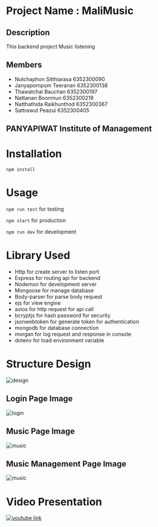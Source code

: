 # Project Name : MaliMusic

## Description

This backend project Music listening

## Members

- Nutchaphon Sitthiarasa 6352300090
- Janyapornpom Teeranan 6352300138
- Thawatchai Bauchan 6352300197
- Nattanan Boonmun 6352300219
- Natthathida Raikhunthod 6352300367
- Sattrawut Peazui 6352300405

## PANYAPIWAT Institute of Management

# Installation

```npm install```

# Usage

```npm run test``` for testing

```npm start``` for production

```npm run dev``` for development

# Library Used

- Http for create server to listen port
- Express for routing api for backend
- Nodemon for development server
- Mongoose for manage database
- Body-parser for parse body request
- ejs for view engine
- axios for http request for api call
- bcryptjs for hash password for security
- jsonwebtoken for generate token for authentication
- mongodb for database connection
- morgan for log request and response in console
- dotenv for load environment variable

# Structure Design

<!-- show photo -->
![design](MaliMusic.png "MaliMusic")

## Login Page Image

![login](public/login.png "login")

## Music Page Image

![music](public/main.png "music")

## Music Management Page Image

![music](public/manage.png "music")

# Video Presentation

<!-- add link youtube  https://youtu.be/dnlyX0P2cyY -->
<!-- [![IMAGE ALT TEXT HERE](https://img.youtube.com/vi/YOUTUBE_VIDEO_ID_HERE/0.jpg)](https://www.youtube.com/watch?v=YOUTUBE_VIDEO_ID_HERE) -->
[![youtube link](https://img.youtube.com/vi/dnlyX0P2cyY/0.jpg)](https://www.youtube.com/watch?v=dnlyX0P2cyY)
